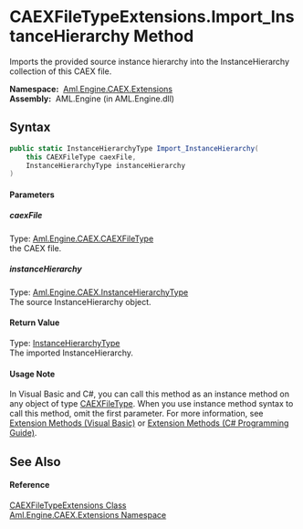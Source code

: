 CAEXFileTypeExtensions.Import_InstanceHierarchy Method
======================================================
Imports the provided source instance hierarchy into the InstanceHierarchy collection of this CAEX file.

  **Namespace:**  [Aml.Engine.CAEX.Extensions][1]  
  **Assembly:**  AML.Engine (in AML.Engine.dll)

Syntax
------

```csharp
public static InstanceHierarchyType Import_InstanceHierarchy(
	this CAEXFileType caexFile,
	InstanceHierarchyType instanceHierarchy
)
```

#### Parameters

##### *caexFile*
Type: [Aml.Engine.CAEX.CAEXFileType][2]  
the CAEX file.

##### *instanceHierarchy*
Type: [Aml.Engine.CAEX.InstanceHierarchyType][3]  
The source InstanceHierarchy object.

#### Return Value
Type: [InstanceHierarchyType][3]  
 The imported InstanceHierarchy. 
#### Usage Note
In Visual Basic and C#, you can call this method as an instance method on any object of type [CAEXFileType][2]. When you use instance method syntax to call this method, omit the first parameter. For more information, see [Extension Methods (Visual Basic)][4] or [Extension Methods (C# Programming Guide)][5].

See Also
--------

#### Reference
[CAEXFileTypeExtensions Class][6]  
[Aml.Engine.CAEX.Extensions Namespace][1]  

[1]: ../README.md
[2]: ../../Aml.Engine.CAEX/CAEXFileType/README.md
[3]: ../../Aml.Engine.CAEX/InstanceHierarchyType/README.md
[4]: https://docs.microsoft.com/dotnet/visual-basic/programming-guide/language-features/procedures/extension-methods
[5]: https://docs.microsoft.com/dotnet/csharp/programming-guide/classes-and-structs/extension-methods
[6]: README.md
[7]: https://www.automationml.org
[8]: ../../icons/logoShade.png